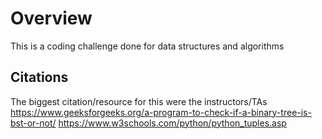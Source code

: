 # Overview
This is a coding challenge done for data structures and algorithms

## Citations
The biggest citation/resource for this were the instructors/TAs
https://www.geeksforgeeks.org/a-program-to-check-if-a-binary-tree-is-bst-or-not/
https://www.w3schools.com/python/python_tuples.asp
